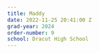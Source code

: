 ```yaml
---
title: Maddy
date: 2022-11-25 20:41:00 Z
grad-year: 2024
order-number: 9
school: Dracut High School
---
```



